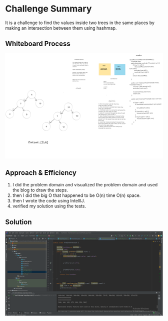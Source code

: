 # Challenge Summary
<!-- Description of the challenge -->
It is a challenge to find the values inside two trees in the same places by making an intersection between them using hashmap.

## Whiteboard Process
<!-- Embedded whiteboard image -->
![whiteboard](/allReads/code-challenge-32.png)

## Approach & Efficiency
<!-- What approach did you take? Why? What is the Big O space/time for this approach? -->
1. I did the problem domain and visualized the problem domain and used the blog to draw the steps.
2. then I did the big O that happened to be  O(n) time O(n) space.
3. then I wrote the code using IntellIJ.
4. verified my solution using the tests.

## Solution
<!-- Show how to run your code, and examples of it in action -->
![test](/allReads/code-challenge-32-test.png)